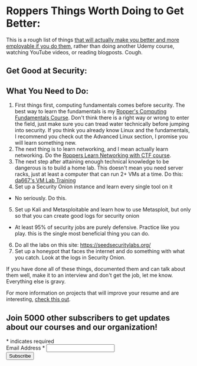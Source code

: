 # Roppers Things Worth Doing to Get Better:

This is a rough list of things [that will actually make you better and more employable if you do them](/breakIntoSecurity.md), rather than doing another Udemy course, watching YouTube videos, or reading blogposts. Cough. 

## Get Good at Security: 


## What You Need to Do:

1. First things first, computing fundamentals comes before security. The best way to learn the fundamentals is my [Ropper's Computing Fundamentals Course](https://hoppersroppers.org/course.html). Don't think there is a right way or wrong to enter the field, just make sure you can tread water technically before jumping into security. If you think you already know Linux and the fundamentals, I recommend you check out the Advanced Linux section, I promise you will learn something new.
2. The next thing is to learn networking, and I mean actually learn networking. Do the [Roppers Learn Networking with CTF course](https://academy.hoppersroppers.org/course/view.php?id=20).
3. The next step after attaining enough technical knowledge to be dangerous is to build a home lab. This doesn't mean you need server racks, just at least a computer that can run 2+ VMs at a time.  Do this: [da667's VM Lab Training](https://github.com/da667/Building_Virtual_Machine_Labs-Live_Training)
4. Set up a Security Onion instance and learn every single tool on it
  * No seriously. Do this. 
5. Set up Kali and Metasploitable and learn how to use Metasploit, but only so that you can create good logs for security onion
  * At least 95% of security jobs are purely defensive. Practice like you play. this is the single most beneficial thing you can do.
6.	Do all the labs on this site: <https://seedsecuritylabs.org/>
7.	Set up a honeypot that faces the internet and do something with what you catch. Look at the logs in Security Onion.

If you have done all of these things, documented them and can talk about them well, make it to an interview and don't get the job, let me know. Everything else is gravy. 

For more information on projects that will improve your resume and are interesting, [check this out](/interestingProjects.md).


<div id="mc_embed_signup">
<form action="https://gmail.us5.list-manage.com/subscribe/post?u=4d03cc5db483966f7e0fe17cc&amp;id=8d9620c4b7" method="post" id="mc-embedded-subscribe-form" name="mc-embedded-subscribe-form" class="validate" target="_blank" novalidate>
    <div id="mc_embed_signup_scroll">
	<h2>Join 5000 other subscribers to get updates about our courses and our organization!</h2>
<div class="indicates-required"><span class="asterisk">*</span> indicates required</div>
<div class="mc-field-group">
	<label for="mce-EMAIL">Email Address  <span class="asterisk">*</span>
</label>
	<input type="email" value="" name="EMAIL" class="required email" id="mce-EMAIL">
</div>
	<div id="mce-responses" class="clear">
		<div class="response" id="mce-error-response" style="display:none"></div>
		<div class="response" id="mce-success-response" style="display:none"></div>
	</div>    <!-- real people should not fill this in and expect good things - do not remove this or risk form bot signups-->
    <div style="position: absolute; left: -5000px;" aria-hidden="true"><input type="text" name="b_4d03cc5db483966f7e0fe17cc_8d9620c4b7" tabindex="-1" value=""></div>
    <div class="clear"><input type="submit" value="Subscribe" name="subscribe" id="mc-embedded-subscribe" class="button"></div>
    </div>
</form>
</div>
<script type='text/javascript' src='//s3.amazonaws.com/downloads.mailchimp.com/js/mc-validate.js'></script><script type='text/javascript'>(function($) {window.fnames = new Array(); window.ftypes = new Array();fnames[0]='EMAIL';ftypes[0]='email';}(jQuery));var $mcj = jQuery.noConflict(true);</script>
<!--End mc_embed_signup-->
